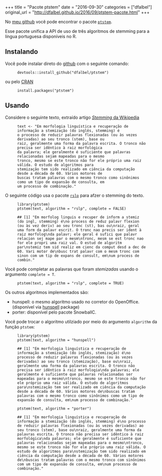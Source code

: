 +++
title = "Pacote ptstem"
date = "2016-09-30"
categories = ["dfalbel"]
original_url = "http://dfalbel.github.io/2016/09/ptstem-pacote.html"
+++

<p class="post">
<article class="post-content">
<p>
No <a href="https://github.com/dfalbel/">meu github</a> você pode
encontrar o pacote
<a href="https://github.com/dfalbel/ptstem"><code class="highlighter-rouge">ptstem</code></a>.
</p>
<p>
Esse pacote unifica a API de uso de três algoritmos de stemming para a
língua portuguesa disponíveis no R.
</p>
<h2 id="instalando">
Instalando
</h2>
<p>
Você pode instalar direto do
<a href="https://github.com/dfalbel/ptstem">github</a> com o seguinte
comando:
</p>
<figure class="highlight">
<pre><code class="language-r"><span class="n">devtools</span><span class="o">::</span><span class="n">install_github</span><span class="p">(</span><span class="s2">&quot;dfalbel/ptstem&quot;</span><span class="p">)</span></code></pre>
</figure>
<p>
ou pelo <a href="https://cran.r-project.org/package=ptstem">CRAN</a>
</p>
<figure class="highlight">
<pre><code class="language-r"><span class="n">install.packages</span><span class="p">(</span><span class="s2">&quot;ptstem&quot;</span><span class="p">)</span></code></pre>
</figure>
<h2 id="usando">
Usando
</h2>
<p>
Considere o seguinte texto, extraído artigo
<a href="https://pt.wikipedia.org/wiki/Stemiza%C3%A7%C3%A3o"><em>Stemming</em>
da Wikipedia</a>
</p>
<figure class="highlight">
<pre><code class="language-r"><span class="n">text</span><span class="w"> </span><span class="o">&lt;-</span><span class="w"> </span><span class="s2">&quot;Em morfologia lingu&#xED;stica e recupera&#xE7;&#xE3;o de informa&#xE7;&#xE3;o a stemiza&#xE7;&#xE3;o (do ingl&#xEA;s, stemming) &#xE9;
o processo de reduzir palavras flexionadas (ou &#xE0;s vezes derivadas) ao seu tronco (stem), base ou
raiz, geralmente uma forma da palavra escrita. O tronco n&#xE3;o precisa ser id&#xEA;ntico &#xE0; raiz morfol&#xF3;gica
da palavra; ele geralmente &#xE9; suficiente que palavras relacionadas sejam mapeadas para o mesmo
tronco, mesmo se este tronco n&#xE3;o for ele pr&#xF3;prio uma raiz v&#xE1;lida. O estudo de algoritmos para
stemiza&#xE7;&#xE3;o tem sido realizado em ci&#xEA;ncia da computa&#xE7;&#xE3;o desde a d&#xE9;cada de 60. V&#xE1;rios motores de
buscas tratam palavras com o mesmo tronco como sin&#xF4;nimos como um tipo de expans&#xE3;o de consulta, em
um processo de combina&#xE7;&#xE3;o.&quot;</span></code></pre>
</figure>
<p>
O seguinte código usa o pacote
<a href="https://github.com/dfalbel/rslp"><code class="highlighter-rouge">rslp</code></a>
para afzer o stemming do texto.
</p>
<figure class="highlight">
<pre><code class="language-r"><span class="n">library</span><span class="p">(</span><span class="n">ptstem</span><span class="p">)</span><span class="w">
</span><span class="n">ptstem</span><span class="p">(</span><span class="n">text</span><span class="p">,</span><span class="w"> </span><span class="n">algorithm</span><span class="w"> </span><span class="o">=</span><span class="w"> </span><span class="s2">&quot;rslp&quot;</span><span class="p">,</span><span class="w"> </span><span class="n">complete</span><span class="w"> </span><span class="o">=</span><span class="w"> </span><span class="kc">FALSE</span><span class="p">)</span></code></pre>
</figure>
<figure class="highlight">
<pre><code class="language-text">## [1] &quot;Em morfolog linguis e recuper de inform a stemiz (do ingl, stemming) &#xE9;\no process de reduz palavr flexion (ou &#xE0;s vez deriv) ao seu tronc (st), bas ou\nraiz, geral uma form da palavr escrit. O tronc nao precis ser ident &#xE0; raiz morfolog\nda palavr; ele geral &#xE9; sufici que palavr relacion sej mape par o mesm\ntronc, mesm se est tronc nao for ele propri uma raiz val. O estud de algoritm par\nstemiz tem sid realiz em cienc da comput desd a dec de 60. Vari motor de\nbusc trat palavr com o mesm tronc com sinon com um tip de expans de consult, em\num process de combin.&quot;</code></pre>
</figure>
<p>
Você pode completar as palavras que foram <em>stemizadas</em> usando o
argumento <code class="highlighter-rouge">complete = T</code>.
</p>
<figure class="highlight">
<pre><code class="language-r"><span class="n">ptstem</span><span class="p">(</span><span class="n">text</span><span class="p">,</span><span class="w"> </span><span class="n">algorithm</span><span class="w"> </span><span class="o">=</span><span class="w"> </span><span class="s2">&quot;rslp&quot;</span><span class="p">,</span><span class="w"> </span><span class="n">complete</span><span class="w"> </span><span class="o">=</span><span class="w"> </span><span class="kc">TRUE</span><span class="p">)</span></code></pre>
</figure>
<p>
Os outros algoritmos implementados são:
</p>
<ul>
<li>
hunspell: o mesmo algoritmo usado no corretor do OpenOffice. (disponível
via <a href="https://github.com/ropensci/hunspell">hunspell</a> package)
</li>
<li>
porter: disponível pelo pacote SnowballC.
</li>
</ul>
<p>
Você pode trocar o algoritmo utilziado por meio do argumento
<code class="highlighter-rouge">algorithm</code> da função
<code class="highlighter-rouge">ptstem</code>:
</p>
<figure class="highlight">
<pre><code class="language-r"><span class="n">library</span><span class="p">(</span><span class="n">ptstem</span><span class="p">)</span><span class="w">
</span><span class="n">ptstem</span><span class="p">(</span><span class="n">text</span><span class="p">,</span><span class="w"> </span><span class="n">algorithm</span><span class="w"> </span><span class="o">=</span><span class="w"> </span><span class="s2">&quot;hunspell&quot;</span><span class="p">)</span></code></pre>
</figure>
<figure class="highlight">
<pre><code class="language-text">## [1] &quot;Em morfologia lingu&#xED;stica e recupera&#xE7;&#xE3;o de informa&#xE7;&#xE3;o a stemiza&#xE7;&#xE3;o (do ingl&#xEA;s, stemiza&#xE7;&#xE3;o) &#xE9;\no processo de reduzir palavras flexionadas (ou &#xE0;s vezes derivadas) ao seu tronco (stemiza&#xE7;&#xE3;o), base ou\nraiz, geralmente uma forma da palavras escrita. O tronco n&#xE3;o precisa ser id&#xEA;ntico &#xE0; raiz morfologia\nda palavras; ele geralmente &#xE9; suficiente que palavras relacionadas ser mapeadas para o mesmo\ntronco, mesmo se este tronco n&#xE3;o for ele pr&#xF3;prio uma raiz v&#xE1;lida. O estudo de algoritmos para\nstemiza&#xE7;&#xE3;o tem ser realizado em ci&#xEA;ncia da computa&#xE7;&#xE3;o desde a d&#xE9;cada de 60. V&#xE1;rios motores de\nbuscas tratam palavras com o mesmo tronco como sin&#xF4;nimos como um tipo de expans&#xE3;o de consulta, em\num processo de combina&#xE7;&#xE3;o.&quot;</code></pre>
</figure>
<figure class="highlight">
<pre><code class="language-r"><span class="n">ptstem</span><span class="p">(</span><span class="n">text</span><span class="p">,</span><span class="w"> </span><span class="n">algorithm</span><span class="w"> </span><span class="o">=</span><span class="w"> </span><span class="s2">&quot;porter&quot;</span><span class="p">)</span></code></pre>
</figure>
<figure class="highlight">
<pre><code class="language-text">## [1] &quot;Em morfologia lingu&#xED;stica e recupera&#xE7;&#xE3;o de informa&#xE7;&#xE3;o a stemiza&#xE7;&#xE3;o (do ingl&#xEA;s, stemming) &#xE9;\no processo de reduzir palavras flexionadas (ou &#xE0;s vezes derivadas) ao seu tronco (stem), base ou\nraiz, geralmente uma forma da palavras escrita. O tronco n&#xE3;o precisa ser id&#xEA;ntico &#xE0; raiz morfol&#xF3;gica\nda palavras; ele geralmente &#xE9; suficiente que palavras relacionadas sejam mapeadas para o mesmo\ntronco, mesmo se este tronco n&#xE3;o for ele pr&#xF3;prio uma raiz v&#xE1;lida. O estudo de algoritmos para\nstemiza&#xE7;&#xE3;o tem sido realizado em ci&#xEA;ncia da computa&#xE7;&#xE3;o desde a d&#xE9;cada de 60. V&#xE1;rios motores de\nbuscas tratam palavras com o mesmo tronco com sin&#xF4;nimos com um tipo de expans&#xE3;o de consulta, em\num processo de combina&#xE7;&#xE3;o.&quot;</code></pre>
</figure>
</article>
<br> <ins class="adsbygoogle"></ins> <br>
</p>

